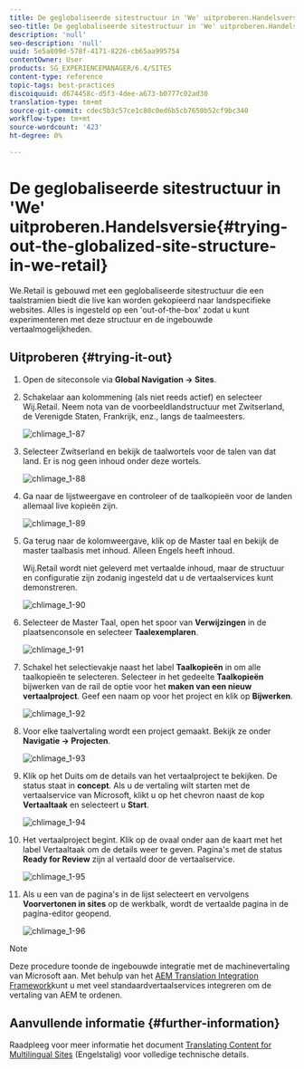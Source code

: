 ```yaml
---
title: De geglobaliseerde sitestructuur in 'We' uitproberen.Handelsversie
seo-title: De geglobaliseerde sitestructuur in 'We' uitproberen.Handelsversie
description: 'null'
seo-description: 'null'
uuid: 5e5a809d-578f-4171-8226-cb65aa995754
contentOwner: User
products: SG_EXPERIENCEMANAGER/6.4/SITES
content-type: reference
topic-tags: best-practices
discoiquuid: d674458c-d5f3-4dee-a673-b0777c02ad30
translation-type: tm+mt
source-git-commit: cdec5b3c57ce1c80c0ed6b5cb7650b52cf9bc340
workflow-type: tm+mt
source-wordcount: '423'
ht-degree: 0%

---
```



# De geglobaliseerde sitestructuur in &#39;We&#39; uitproberen.Handelsversie{#trying-out-the-globalized-site-structure-in-we-retail}

We.Retail is gebouwd met een geglobaliseerde sitestructuur die een taalstramien biedt die live kan worden gekopieerd naar landspecifieke websites. Alles is ingesteld op een &#39;out-of-the-box&#39; zodat u kunt experimenteren met deze structuur en de ingebouwde vertaalmogelijkheden.

## Uitproberen {#trying-it-out}

1. Open de siteconsole via **Global Navigation -> Sites**.
1. Schakelaar aan kolommening (als niet reeds actief) en selecteer Wij.Retail. Neem nota van de voorbeeldlandstructuur met Zwitserland, de Verenigde Staten, Frankrijk, enz., langs de taalmeesters.

   ![chlimage_1-87](assets/chlimage_1-87.png)

1. Selecteer Zwitserland en bekijk de taalwortels voor de talen van dat land. Er is nog geen inhoud onder deze wortels.

   ![chlimage_1-88](assets/chlimage_1-88.png)

1. Ga naar de lijstweergave en controleer of de taalkopieën voor de landen allemaal live kopieën zijn.

   ![chlimage_1-89](assets/chlimage_1-89.png)

1. Ga terug naar de kolomweergave, klik op de Master taal en bekijk de master taalbasis met inhoud. Alleen Engels heeft inhoud.

   Wij.Retail wordt niet geleverd met vertaalde inhoud, maar de structuur en configuratie zijn zodanig ingesteld dat u de vertaalservices kunt demonstreren.

   ![chlimage_1-90](assets/chlimage_1-90.png)

1. Selecteer de Master Taal, open het spoor van **Verwijzingen** in de plaatsenconsole en selecteer **Taalexemplaren**.

   ![chlimage_1-91](assets/chlimage_1-91.png)

1. Schakel het selectievakje naast het label **Taalkopieën** in om alle taalkopieën te selecteren. Selecteer in het gedeelte **Taalkopieën** bijwerken van de rail de optie voor het **maken van een nieuw vertaalproject**. Geef een naam op voor het project en klik op **Bijwerken**.

   ![chlimage_1-92](assets/chlimage_1-92.png)

1. Voor elke taalvertaling wordt een project gemaakt. Bekijk ze onder **Navigatie -> Projecten**.

   ![chlimage_1-93](assets/chlimage_1-93.png)

1. Klik op het Duits om de details van het vertaalproject te bekijken. De status staat in **concept**. Als u de vertaling wilt starten met de vertaalservice van Microsoft, klikt u op het chevron naast de kop **Vertaaltaak** en selecteert u **Start**.

   ![chlimage_1-94](assets/chlimage_1-94.png)

1. Het vertaalproject begint. Klik op de ovaal onder aan de kaart met het label Vertaaltaak om de details weer te geven. Pagina&#39;s met de status **Ready for Review** zijn al vertaald door de vertaalservice.

   ![chlimage_1-95](assets/chlimage_1-95.png)

1. Als u een van de pagina&#39;s in de lijst selecteert en vervolgens **Voorvertonen in sites** op de werkbalk, wordt de vertaalde pagina in de pagina-editor geopend.

   ![chlimage_1-96](assets/chlimage_1-96.png)

>[!NOTE]
>
>Deze procedure toonde de ingebouwde integratie met de machinevertaling van Microsoft aan. Met behulp van het [AEM Translation Integration Framework](/help/sites-administering/translation.md)kunt u met veel standaardvertaalservices integreren om de vertaling van AEM te ordenen.

## Aanvullende informatie {#further-information}

Raadpleeg voor meer informatie het document [Translating Content for Multilingual Sites](/help/sites-administering/translation.md) (Engelstalig) voor volledige technische details.
